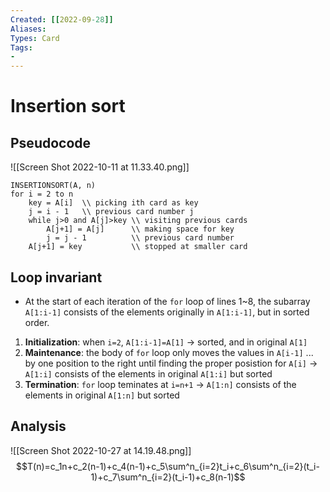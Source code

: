 ```yaml
---
Created: [[2022-09-28]]
Aliases: 
Types: Card
Tags: 
- 
---
```

# Insertion sort
## Pseudocode
![[Screen Shot 2022-10-11 at 11.33.40.png]]
```Pseudocode
INSERTIONSORT(A, n)
for i = 2 to n
	key = A[i]  \\ picking ith card as key
	j = i - 1   \\ previous card number j
	while j>0 and A[j]>key \\ visiting previous cards
		A[j+1] = A[j]      \\ making space for key
		j = j - 1          \\ previous card number
	A[j+1] = key           \\ stopped at smaller card
```

## Loop invariant
- At the start of each iteration of the `for` loop of lines 1~8, the subarray `A[1:i-1]` consists of the elements originally in `A[1:i-1]`, but in sorted order. 
1. **Initialization**: 
   when `i=2`, `A[1:i-1]=A[1]` → sorted, and  in original `A[1]`
2. **Maintenance**: 
   the body of `for` loop only moves the values in `A[i-1]` ... by one position to the right until finding the proper posistion for `A[i]`
   → `A[1:i]` consists of the elements in original `A[1:i]` but sorted
3. **Termination**: 
   `for` loop teminates at `i=n+1`
   → `A[1:n]` consists of the elements in original `A[1:n]` but sorted

## Analysis
![[Screen Shot 2022-10-27 at 14.19.48.png]]
$$T(n)=c_1n+c_2(n-1)+c_4(n-1)+c_5\sum^n_{i=2}t_i+c_6\sum^n_{i=2}(t_i-1)+c_7\sum^n_{i=2}(t_i-1)+c_8(n-1)$$

